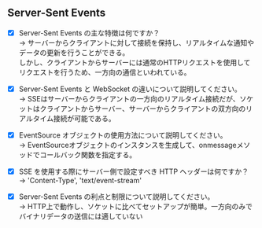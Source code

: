 ## Server-Sent Events
- [x] Server-Sent Events の主な特徴は何ですか？  
→ サーバーからクライアントに対して接続を保持し、リアルタイムな通知やデータの更新を行うことができる。  
しかし、クライアントからサーバーには通常のHTTPリクエストを使用してリクエストを行うため、一方向の通信といわれている。

- [x] Server-Sent Events と WebSocket の違いについて説明してください。  
→ SSEはサーバーからクライアントの一方向のリアルタイム接続だが、ソケットはクライアントからサーバー、サーバーからクライアントの双方向のリアルタイム接続が可能である。

- [x] EventSource オブジェクトの使用方法について説明してください。  
→ EventSourceオブジェクトのインスタンスを生成して、onmessageメソッドでコールバック関数を指定する。

- [x] SSE を使用する際にサーバー側で設定すべき HTTP ヘッダーは何ですか？  
→ 'Content-Type', 'text/event-stream'

- [x] Server-Sent Events の利点と制限について説明してください。  
→ HTTP上で動作し、ソケットに比べてセットアップが簡単。一方向のみでバイナリデータの送信には適していない
